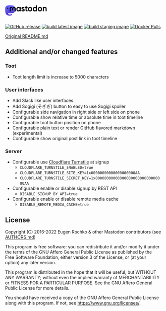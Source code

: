 <h1><picture>
  <source media="(prefers-color-scheme: dark)" srcset="./lib/assets/wordmark.dark.png?raw=true">
  <source media="(prefers-color-scheme: light)" srcset="./lib/assets/wordmark.light.png?raw=true">
  <img alt="Mastodon" src="./lib/assets/wordmark.light.png?raw=true" height="34">
</picture></h1>

[![GitHub release](https://img.shields.io/github/release/mstdn-plusminus-io/mastodon.svg)][releases]
[![build latest image](https://github.com/mstdn-plusminus-io/mastodon/actions/workflows/latest.yml/badge.svg?branch=master)](https://github.com/mstdn-plusminus-io/mastodon/actions/workflows/latest.yml)
[![build staging image](https://github.com/mstdn-plusminus-io/mastodon/actions/workflows/staging.yml/badge.svg?branch=staging)](https://github.com/mstdn-plusminus-io/mastodon/actions/workflows/staging.yml)
[![Docker Pulls](https://img.shields.io/docker/pulls/plusminusio/mastodon.svg)][docker]

[releases]: https://github.com/mstdn-plusminus-io/mastodon/releases
[docker]: https://hub.docker.com/r/plusminusio/mastodon/

[Original README.md](https://github.com/mastodon/mastodon/blob/main/README.md)

## Additional and/or changed features

### Toot

- Toot length limit is increase to 5000 characters

### User interfaces

- Add Slack like user interfaces
- Add Sogigi (そぎぎ) button to easy to use Sogigi spoiler
- Configurable side navigation in right side or left side on phone
- Configurable show relative time or absolute time in toot timeline
- Configurable toot button position on phone
- Configurable plain text or render GitHub flavored markdown (experimental)
- Configurable show original post link in toot timeline

### Server

- Configurable use [Cloudflare Turnstile](https://www.cloudflare.com/ja-jp/products/turnstile/) at signup
  - `CLOUDFLARE_TURNSTILE_ENABLED=true`
  - `CLOUDFLARE_TURNSTILE_SITE_KEY=1x00000000000000000000AA`
  - `CLOUDFLARE_TURNSTILE_SECRET_KEY=1x0000000000000000000000000000000AA`
- Configurable enable or disable signup by REST API
  - `DISABLE_SIGNUP_BY_API=true`
- Configurable enable or disable remote media cache
  - `DISABLE_REMOTE_MEDIA_CACHE=true`

## License

Copyright (C) 2016-2022 Eugen Rochko & other Mastodon contributors (see [AUTHORS.md](AUTHORS.md))

This program is free software: you can redistribute it and/or modify it under the terms of the GNU Affero General Public License as published by the Free Software Foundation, either version 3 of the License, or (at your option) any later version.

This program is distributed in the hope that it will be useful, but WITHOUT ANY WARRANTY; without even the implied warranty of MERCHANTABILITY or FITNESS FOR A PARTICULAR PURPOSE. See the GNU Affero General Public License for more details.

You should have received a copy of the GNU Affero General Public License along with this program. If not, see <https://www.gnu.org/licenses/>.
